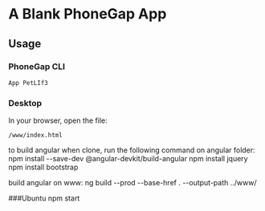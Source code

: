 # A Blank PhoneGap App

## Usage

### PhoneGap CLI

    App PetLIf3

### Desktop

In your browser, open the file:

    /www/index.html
	
to build angular when clone, run the following command on angular folder:
npm install --save-dev @angular-devkit/build-angular
npm install jquery
npm install bootstrap

build angular on www:
ng build --prod --base-href . --output-path ../www/

###Ubuntu
npm start

